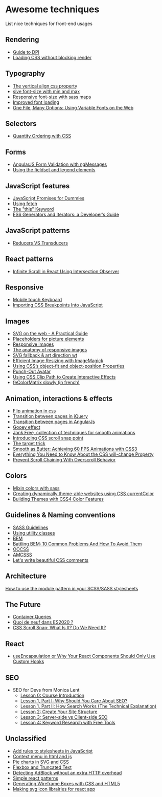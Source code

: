 # Awesome techniques
List nice techniques for front-end usages

## Rendering
* [Guide to DPI](http://sebastien-gabriel.com/designers-guide-to-dpi/)
* [Loading CSS without blocking render](http://keithclark.co.uk/articles/loading-css-without-blocking-render/)

## Typography
* [The vertical align css property](http://bitsofco.de/the-vertical-align-property/)
* [
sive font-size with min and max](https://eduardoboucas.com/blog/2015/06/18/viewport-sized-typography-with-minimum-and-maximum-sizes.html)
* [Responsive font-size with sass maps](https://www.smashingmagazine.com/2015/06/responsive-typography-with-sass-maps/)
* [Improved font loading](https://webkit.org/blog/6643/improved-font-loading/)
* [One File, Many Options: Using Variable Fonts on the Web](https://css-tricks.com/one-file-many-options-using-variable-fonts-web/?utm_source=CSS-Weekly&utm_campaign=Issue-300&utm_medium=email)

## Selectors
* [Quantity Ordering with CSS](https://www.smashingmagazine.com/2015/07/quantity-ordering-with-css/)

## Forms
* [AngularJS Form Validation with ngMessages](https://scotch.io/tutorials/angularjs-form-validation-with-ngmessages)
* [Using the fieldset and legend elements](https://accessibility.blog.gov.uk/2016/07/22/using-the-fieldset-and-legend-elements/)

## JavaScript features
* [JavaScript Promises for Dummies](https://scotch.io/tutorials/javascript-promises-for-dummies)
* [Using fetch](https://css-tricks.com/using-fetch/)
* [The "this" Keyword](https://scotch.io/courses/10-need-to-know-javascript-concepts/the-this-keyword?utm_content=buffer44d28&utm_medium=social&utm_source=twitter.com&utm_campaign=buffer)
* [ES6 Generators and Iterators: a Developer’s Guide](https://www.sitepoint.com/ecmascript-2015-generators-and-iterators/)

## JavaScript patterns
* [Reducers VS Transducers](http://maksimivanov.com/posts/reducers-vs-transducers)

## React patterns
* [Infinite Scroll in React Using Intersection Observer](https://scotch.io/tutorials/infinite-scroll-in-react-using-intersection-observer)

## Responsive
* [Mobile touch Keyboard](http://baymard.com/blog/mobile-touch-keyboards)
* [Importing CSS Breakpoints Into JavaScript](https://www.lullabot.com/articles/importing-css-breakpoints-into-javascript)

## Images
* [SVG on the web - A Practical Guide](https://svgontheweb.com/)
* [Placeholders for picture elements](http://daverupert.com/2015/12/intrinsic-placeholders-with-picture/)
* [Responsive images](http://alistapart.com/article/responsive-images-in-practice)
* [The anatomy of responsive images](https://jakearchibald.com/2015/anatomy-of-responsive-images/#varying-size-and-density)
* [SVG fallback & art direction wt <picture>](https://sarasoueidan.com/blog/svg-picture/)
* [Efficient Image Resizing with ImageMagick](https://www.smashingmagazine.com/2015/06/efficient-image-resizing-with-imagemagick/)
* [Using CSS’s object-fit and object-position Properties](https://www.sitepoint.com/using-css-object-fit-object-position-properties/)
* [Punch-Out Avatar](http://adrianroselli.com/2016/06/punch-out-avatar.html)
* [Using CSS Clip Path to Create Interactive Effects](https://css-tricks.com/using-css-clip-path-create-interactive-effects/)
* [feColorMatrix slowly (in french)](https://la-cascade.io/fecolormatrix-en-douceur/)

## Animation, interactions & effects
* [Flip animation in css](https://davidwalsh.name/css-flip)
* [Transition between pages in jQuery](http://miguel-perez.github.io/smoothState.js/index.html)
* [Transition between pages in AngularJs](https://scotch.io/tutorials/animating-angularjs-apps-ngview)
* [Gooey effect](https://css-tricks.com/shape-blobbing-css/)
* [Jank Free, collection of techniques for smooth animations](http://jankfree.org/)
* [Introducing CSS scroll snap point](https://css-tricks.com/introducing-css-scroll-snap-points/)
* [The target trick](https://bitsofco.de/the-target-trick/)
* [Smooth as Butter: Achieving 60 FPS Animations with CSS3](https://medium.com/outsystems-experts/how-to-achieve-60-fps-animations-with-css3-db7b98610108#.ku9vnkit1)
* [Everything You Need to Know About the CSS will-change Property](https://dev.opera.com/articles/css-will-change-property/)
* [Prevent Scroll Chaining With Overscroll Behavior](https://ishadeed.com/article/prevent-scroll-chaining-overscroll-behavior/)

## Colors
* [Mixin colors with sass](http://alistapart.com/article/mixing-color-for-the-web-with-sass)
* [Creating dynamically theme-able websites using CSS currentColor](http://johnm.io/blog/creating-themeable-websites-using-currentcolor/)
* [Building Themes with CSS4 Color Features](https://cloudfour.com/thinks/building-themes-with-css4-color-features/)

## Guidelines & Naming conventions
* [SASS Guidelines](http://sass-guidelin.es/)
* [Using utility classes](http://davidtheclark.com/on-utility-classes/)
* [BEM](https://en.bem.info/method/)
* [Battling BEM: 10 Common Problems And How To Avoid Them](https://www.smashingmagazine.com/2016/06/battling-bem-extended-edition-common-problems-and-how-to-avoid-them/)
* [OOCSS](http://oocss.org/)
* [AMCSSS](http://glenmaddern.com/articles/introducing-am-css)
* [Let's write beautiful CSS comments](https://seesparkbox.com/foundry/lets_write_beautiful_css_comments)

## Architecture
[How to use the module pattern in your SCSS/SASS stylesheets](https://medium.com/@marcmintel/how-to-use-the-module-pattern-in-your-scss-sass-stylesheets-89fe38a6e1f3#.of4c8r7qb)

## The Future
* [Container Queries](http://alistapart.com/article/container-queries-once-more-unto-the-breach)
* [Quoi de neuf dans
ES2020 ?](https://tdd.github.io/pw2017-es2020/#/mainTitle)
* [CSS Scroll Snap: What Is It? Do We Need It?](https://webdesign.tutsplus.com/tutorials/how-to-scroll-snap-using-css--cms-30333)
  
## React
* [useEncapsulation
or Why Your React Components Should Only Use Custom Hooks](https://kyleshevlin.com/use-encapsulation)
  
## SEO
* SEO for Devs from Monica Lent
  * [Lesson 0: Course Introduction](https://vimeo.com/628107778/a6a5b3dfaf)
  * [Lesson 1, Part I: Why Should You Care About SEO?](https://vimeo.com/628141406/c85572092f)
  * [Lesson 1, Part II: How Search Works (The Technical Explanation)](https://vimeo.com/628161349/ba10c02a96)
  * [Lesson 2: Create Your Site Structure](https://vimeo.com/628125526/0948088416)
  * [Lesson 3: Server-side vs Client-side SEO](https://vimeo.com/634513150/912066ba43)
  * [Lesson 4: Keyword Research with Free Tools](https://vimeo.com/634546959/b104791a64)

## Unclassified
* [Add rules to stylesheets in JavaScript](https://davidwalsh.name/add-rules-stylesheets)
* [Context menu in html and js](http://webdesign.tutsplus.com/tutorials/introducing-the-html5-menu-and-menuitem-elements--cms-22269)
* [Pie charts in SVG and CSS](https://www.smashingmagazine.com/2015/07/designing-simple-pie-charts-with-css/)
* [Flexbox and Truncated Text](https://css-tricks.com/flexbox-truncated-text/)
* [Detecting AdBlock without an extra HTTP overhead](https://christianheilmann.com/2015/12/25/detecting-adblock-without-an-extra-http-overhead/)
* [Simple react patterns](http://lucasmreis.github.io/blog/simple-react-patterns/)
* [Generating Wireframe Boxes with CSS and HTML5](http://meyerweb.com/eric/thoughts/2017/11/27/generating-wireframe-boxes-with-css-and-html5/)
* [Making svg icon librairies for react app](http://nicolasgallagher.com/making-svg-icon-libraries-for-react-apps/)
